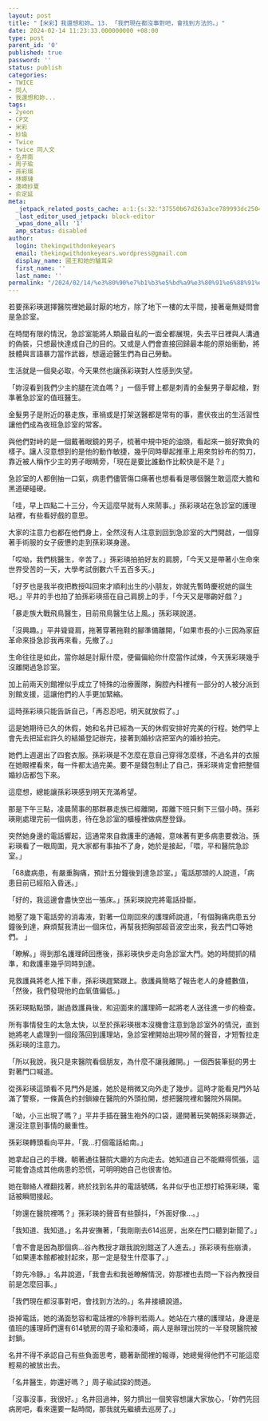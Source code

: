 ```yaml
---
layout: post
title: "【米彩】我還想和妳… 13. 「我們現在都沒事對吧，會找到方法的。」"
date: 2024-02-14 11:23:33.000000000 +08:00
type: post
parent_id: '0'
published: true
password: ''
status: publish
categories:
- TWICE
- 同人
- 我還想和妳...
tags:
- 2yeon
- CP文
- 米彩
- 紗瑜
- Twice
- twice 同人文
- 名井南
- 周子瑜
- 孫彩瑛
- 林娜璉
- 湊崎紗夏
- 俞定延
meta:
  _jetpack_related_posts_cache: a:1:{s:32:"37550b67d263a3ce789993dc25046c5f";a:2:{s:7:"expires";i:1736448162;s:7:"payload";a:6:{i:0;a:1:{s:2:"id";i:4005;}i:1;a:1:{s:2:"id";i:4012;}i:2;a:1:{s:2:"id";i:3962;}i:3;a:1:{s:2:"id";i:3959;}i:4;a:1:{s:2:"id";i:4065;}i:5;a:1:{s:2:"id";i:3966;}}}}
  _last_editor_used_jetpack: block-editor
  _wpas_done_all: '1'
  amp_status: disabled
author:
  login: thekingwithdonkeyears
  email: thekingwithdonkeyears.wordpress@gmail.com
  display_name: 國王和她的驢耳朵
  first_name: ''
  last_name: ''
permalink: "/2024/02/14/%e3%80%90%e7%b1%b3%e5%bd%a9%e3%80%91%e6%88%91%e9%82%84%e6%83%b3%e5%92%8c%e5%a6%b3-13-%e3%80%8c%e6%88%91%e5%80%91%e7%8f%be%e5%9c%a8%e9%83%bd%e6%b2%92%e4%ba%8b%e5%b0%8d%e5%90%a7%ef%bc%8c/"
---
```


若要孫彩瑛選擇醫院裡她最討厭的地方，除了地下一樓的太平間，接著毫無疑問會是急診室。

在時間有限的情況，急診室能將人類最自私的一面全都展現，失去平日裡與人溝通的偽裝，只想最快達成自己的目的。又或是人們會直接回歸最本能的原始衝動，將肢體與言語暴力當作武器，想逼迫醫生們為自己勞動。

生活就是一個臭必取，今天果然也讓孫彩瑛對人性感到失望。

「妳沒看到我們少主的腿在流血嗎？」一個手臂上都是刺青的金髮男子舉起槍，對準著急診室的值班醫生。

金髮男子是附近的暴走族，車禍或是打架送醫都是常有的事，晝伏夜出的生活習性讓他們成為夜班急診室的常客。

與他們對峙的是一個戴著眼鏡的男子，梳著中規中矩的油頭，看起來一臉好欺負的樣子。讓人沒意想到的是他的動作敏捷，幾乎同時舉起推車上用來剪紗布的剪刀，靠近被人稱作少主的男子眼睛旁，「現在是要比誰動作比較快是不是？」

急診室的人都倒抽一口氣，病患們儘管傷口痛著也想看看是哪個醫生敢這麼大膽和黑道硬碰硬。

「哇，早上四點二十三分，今天這麼早就有人來鬧事。」孫彩瑛站在急診室的護理站裡，有些看好戲的意思。

大家的注意力也都在他們身上，全然沒有人注意到回到急診室的大門開啟，一個穿著手術服的女子疲憊的走到孫彩瑛身邊。

「哎呦，我們桃醫生，辛苦了。」孫彩瑛拍拍好友的肩膀，「今天又是帶著小生命來世界受苦的一天，大學考試倒數六千五百多天。」

「好歹也是我半夜把教授叫回來才順利出生的小朋友，妳就先暫時慶祝她的誕生吧。」平井的手也拍了拍孫彩瑛搭在自己肩膀上的手，「今天又是哪齣好戲？」

「暴走族大戰飛鳥醫生，目前飛鳥醫生佔上風。」孫彩瑛說道。

「沒興趣。」平井聳聳肩，拖著穿著拖鞋的腳準備離開，「如果市長的小三因為家庭革命來掛急診我再來看，先撤了。」

生命往往是如此，當你越是討厭什麼，便偏偏給你什麼當作試煉，今天孫彩瑛幾乎沒離開過急診室。

加上前兩天別館裡似乎成立了特殊的治療團隊，胸腔內科裡有一部分的人被分派到別館支援，這讓他們的人手更加緊縮。

這時孫彩瑛只能告訴自己，「再忍忍吧，明天就放假了。」

這是她期待已久的休假，她和名井已經為一天的休假安排好完美的行程。她們早上會先去把延宕許久的結婚登記辦完，接著到婚紗店把室內的婚紗拍完。

她們上週選出了四套衣服。孫彩瑛是不怎麼在意自己穿得怎麼樣，不過名井的衣服在她眼裡看來，每一件都太過完美。要不是錢包制止了自己，孫彩瑛肯定會把整個婚紗店都包下來。

這麼想，總能讓孫彩瑛感到明天充滿希望。

那是下午三點，凌晨鬧事的那群暴走族已經離開，距離下班只剩下三個小時。孫彩瑛剛處理完前一個病患，待在急診室的櫃檯裡做病歷登錄。

突然她身邊的電話響起，這通常來自救護車的通報，意味著有更多病患要救治。孫彩瑛看了一眼周圍，見大家都有事抽不了身，她於是接起，「喂，平和醫院急診室。」

「68歲病患，有嚴重胸痛，預計五分鐘後到達急診室。」電話那頭的人說道，「病患目前已經陷入昏迷。」

「好的，我這邊會盡快空出一張床。」孫彩瑛說完將電話掛斷。

她壓了幾下電話旁的消毒液，對著一位剛回來的護理師說道，「有個胸痛病患五分鐘後到達，麻煩幫我清出一個床位，再幫我把胸部超音波空出來，我去門口等她們。 」

「瞭解。」得到那名護理師回應後，孫彩瑛快步走向急診室大門。她的時間抓的精準，和救護車幾乎同時到達。

見救護員將老人推下車，孫彩瑛趕緊跟上。救護員簡略了報告老人的身體數值，「然後，我們發現他的血氧值偏低。」

孫彩瑛點點頭，謝過救護員後，和迎面來的護理師一起將老人送往進一步的檢查。

所有事情發生的太急太快，以至於孫彩瑛根本沒機會注意到急診室外的情況，直到她將老人處理到一個段落回到護理站，急診室裡開始出現吵鬧的聲音，才短暫拉走孫彩瑛的注意力。

「所以我說，我只是來醫院看個朋友，為什麼不讓我離開。」一個西裝筆挺的男士對著門口喊道。

從孫彩瑛這頭看不見門外是誰，她於是稍微又向外走了幾步。這時才能看見門外站滿了警察，一條黃色的封鎖線在醫院的外頭拉開，想把醫院裡和醫院外隔開。

「呦，小三出現了嗎？」平井手插在醫生袍外的口袋，邊開著玩笑朝孫彩瑛靠近，還沒注意到事情的嚴重性。

孫彩瑛轉頭看向平井，「我...打個電話給南。」

她拿起自己的手機，朝著通往醫院大廳的方向走去。她知道自己不能顯得慌張，這可能會造成其他病患的恐慌，可明明她自己也很害怕。

她在聯絡人裡翻找著，終於找到名井的電話號碼，名井似乎也正想打給孫彩瑛，電話被瞬間接起。

「妳還在醫院裡嗎？」孫彩瑛的聲音有些顫抖，「外面好像...。」

「我知道、我知道。」名井安撫著，「我剛剛去614巡房，出來在門口聽到新聞了。」

「會不會是因為那個病...谷內教授才跟我說別館送了人進去。」孫彩瑛有些崩潰，「如果連本館都被封起來，那一定是發生什麼事了。」

「妳先冷靜。」名井說道，「我會去和我爸瞭解情況，妳那裡也去問一下谷內教授目前是怎麼回事。」

「我們現在都沒事對吧，會找到方法的。」名井接續說道。

掛掉電話，她的滿面愁容和電話裡的冷靜判若兩人。她站在六樓的護理站，身邊是值班的護理師們還有614號房的周子瑜和湊崎，兩人是辦理出院的一半發現醫院被封鎖。

名井不得不承認自己有些負面思考，聽著新聞裡的報導，她總覺得他們不可能這麼輕易的被放出去。

「名井醫生，妳還好嗎？」周子瑜試探的問道。

「沒事沒事，我很好。」名井回過神，努力擠出一個笑容想讓大家放心，「妳們先回病房吧，看來還要一點時間，那我就先繼續去巡房了。」

